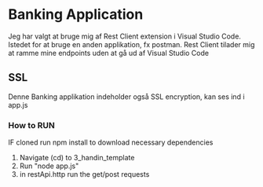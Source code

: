 # Banking Application

Jeg har valgt at bruge mig af Rest Client extension i Visual Studio Code.
Istedet for at bruge en anden applikation, fx postman. Rest Client tilader mig at ramme mine endpoints uden at gå ud af Visual Studio Code

## SSL

Denne Banking applikation indeholder også SSL encryption, kan ses ind i app.js

### How to RUN

IF cloned run npm install to download necessary dependencies

1. Navigate (cd) to 3_handin_template
2. Run "node app.js"
3. in restApi.http run the get/post requests
